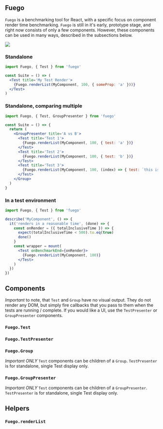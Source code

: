## Fuego

`Fuego` is a benchmarking tool for React, with a specific focus on component render time benchmarking. `Fuego` is still in it's early, prototype stage, and right now consists of only a few components. However, these components can be used in many ways, described in the subsections below.

<img src="https://d26dzxoao6i3hh.cloudfront.net/items/0L3Q3Z1o1w0m3V0w2S2V/Screen%20Recording%202017-08-13%20at%2003.34%20AM.gif?v=b1164563" />

### Standalone

```jsx
import Fuego, { Test } from 'fuego'

const Suite = () => (
  <Test title='My Test Render'>
    {Fuego.renderList(MyComponent, 100, { someProp: 'a' }))}
  </Test>
)
```

### Standalone, comparing multiple

```jsx
import Fuego, { Test, GroupPresenter } from 'fuego'

const Suite = () => {
  return (
    <GroupPresenter title='A vs B'>
      <Test title='Test 1'>
        {Fuego.renderList(MyComponent, 100, { test: 'a' })}
      </Test>
      <Test title='Test 2'>
        {Fuego.renderList(MyComponent, 100, { test: 'b' })}
      </Test>
      <Test title='Test 3'>
        {Fuego.renderList(MyComponent, 100, (index) => { test: `this is number ${index}` })}
      </Test>
    </Group>
  )
}
```

### In a test environment

```jsx
import Fuego, { Test } from 'fuego'

describe('MyComponent', () => {
  it('renders in a reasonable time', (done) => {
    const onRender = ({ totalInclusiveTime }) => {
      expect(totalInclusiveTime < 500).to.eq(true)
      done()
    }
    const wrapper = mount(
      <Test onBenchmarkEnd={onRender}>
        {Fuego.renderList(MyComponent, 100)}
      </Test>
    )
  })
})
```

## Components

*Important* to note, that `Test` and `Group` have no visual output. They do not render any DOM, but simply fire
callbacks that you pass to them when the tests are running / complete. If you would like a UI, use the `TestPresenter`
or `GroupPresenter` components.

### `Fuego.Test`

### `Fuego.TestPresenter`

### `Fuego.Group`

*Important* _ONLY_ `Test` components can be children of a `Group`. `TestPresenter` is for standalone, single Test display
only.

### `Fuego.GroupPresenter`

*Important* _ONLY_ `Test` components can be children of a `GroupPresenter`. `TestPresenter` is for standalone, single Test display
only.

## Helpers

### `Fuego.renderList`
